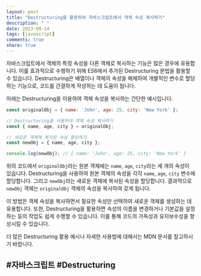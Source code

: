 ```yaml
---
layout: post
title: "Destructuring을 활용하여 자바스크립트에서 객체 속성 복사하기"
description: " "
date: 2023-09-14
tags: [javascript]
comments: true
share: true
---
```


자바스크립트에서 객체의 특정 속성을 다른 객체로 복사하는 기능은 많은 경우에 유용합니다. 이를 효과적으로 수행하기 위해 ES6에서 추가된 Destructuring 문법을 활용할 수 있습니다. Destructuring은 배열이나 객체의 속성을 해체하여 개별적인 변수로 할당하는 기능으로, 코드를 간결하게 작성하는 데 도움이 됩니다.

아래는 Destructuring을 이용하여 객체 속성을 복사하는 간단한 예시입니다.

```javascript
const originalObj = { name: 'John', age: 25, city: 'New York' };

// Destructuring을 사용하여 객체 속성 복사하기
const { name, age, city } = originalObj;

// 새로운 객체에 복사된 속성 할당하기
const newObj = { name, age, city };

console.log(newObj); // { name: 'John', age: 25, city: 'New York' }
```

위의 코드에서 `originalObj`라는 원본 객체에는 `name`, `age`, `city`라는 세 개의 속성이 있습니다. Destructuring을 사용하여 원본 객체의 속성을 각각 `name`, `age`, `city` 변수에 할당합니다. 그리고 `newObj`라는 새로운 객체에 복사된 속성을 할당합니다. 결과적으로 `newObj` 객체는 `originalObj` 객체의 속성을 복사하여 갖게 됩니다.

이 방법은 객체 속성을 복사하면서 필요한 속성만 선택하여 새로운 객체를 생성하는 데 유용합니다. 또한, Destructuring을 활용하면 속성의 이름을 변경하거나 기본값을 설정하는 등의 작업도 쉽게 수행할 수 있습니다. 이를 통해 코드의 가독성과 유지보수성을 향상시킬 수 있습니다.

더 많은 Destructuring 활용 예시나 자세한 사용법에 대해서는 MDN 문서를 참고하시기 바랍니다.

## #자바스크립트 #Destructuring